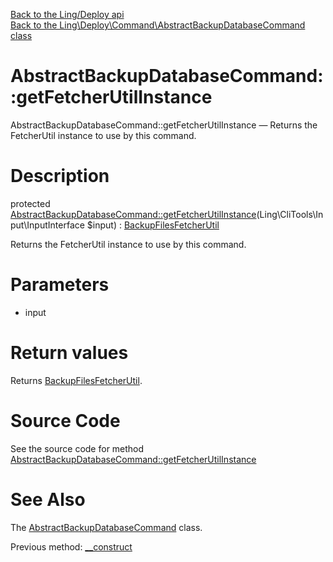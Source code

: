 [Back to the Ling/Deploy api](https://github.com/lingtalfi/Deploy/blob/master/doc/api/Ling/Deploy.md)<br>
[Back to the Ling\Deploy\Command\AbstractBackupDatabaseCommand class](https://github.com/lingtalfi/Deploy/blob/master/doc/api/Ling/Deploy/Command/AbstractBackupDatabaseCommand.md)


AbstractBackupDatabaseCommand::getFetcherUtilInstance
================



AbstractBackupDatabaseCommand::getFetcherUtilInstance — Returns the FetcherUtil instance to use by this command.




Description
================


protected [AbstractBackupDatabaseCommand::getFetcherUtilInstance](https://github.com/lingtalfi/Deploy/blob/master/doc/api/Ling/Deploy/Command/AbstractBackupDatabaseCommand/getFetcherUtilInstance.md)(Ling\CliTools\Input\InputInterface $input) : [BackupFilesFetcherUtil](https://github.com/lingtalfi/Deploy/blob/master/doc/api/Ling/Deploy/Util/BackupFilesFetcherUtil.md)




Returns the FetcherUtil instance to use by this command.




Parameters
================


- input

    


Return values
================

Returns [BackupFilesFetcherUtil](https://github.com/lingtalfi/Deploy/blob/master/doc/api/Ling/Deploy/Util/BackupFilesFetcherUtil.md).








Source Code
===========
See the source code for method [AbstractBackupDatabaseCommand::getFetcherUtilInstance](https://github.com/lingtalfi/Deploy/blob/master/Command/AbstractBackupDatabaseCommand.php#L44-L52)


See Also
================

The [AbstractBackupDatabaseCommand](https://github.com/lingtalfi/Deploy/blob/master/doc/api/Ling/Deploy/Command/AbstractBackupDatabaseCommand.md) class.

Previous method: [__construct](https://github.com/lingtalfi/Deploy/blob/master/doc/api/Ling/Deploy/Command/AbstractBackupDatabaseCommand/__construct.md)<br>

